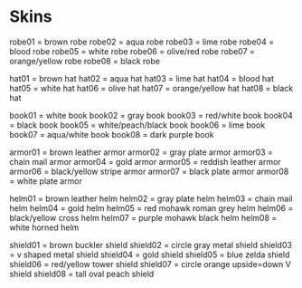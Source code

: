 # Skins

robe01 = brown robe
robe02 = aqua robe
robe03 = lime robe
robe04 = blood robe
robe05 = white robe
robe06 = olive/red robe
robe07 = orange/yellow robe
robe08 = black robe

hat01 = brown hat
hat02 = aqua hat
hat03 = lime hat
hat04 = blood hat
hat05 = white hat
hat06 = olive hat
hat07 = orange/yellow hat
hat08 = black hat

book01 = white book
book02 = gray book
book03 = red/white book
book04 = black book
book05 = white/peach/black book
book06 = lime book
book07 = aqua/white book
book08 = dark purple book

armor01 = brown leather armor
armor02 = gray plate armor
armor03 = chain mail armor
armor04 = gold armor
armor05 = reddish leather armor
armor06 = black/yellow stripe armor
armor07 = black plate armor
armor08 = white plate armor

helm01 = brown leather helm
helm02 = gray plate helm
helm03 = chain mail helm
helm04 = gold helm
helm05 = red mohawk roman grey helm
helm06 = black/yellow cross helm
helm07 = purple mohawk black helm
helm08 = white horned helm

shield01 = brown buckler shield
shield02 = circle gray metal shield
shield03 = v shaped metal shield
shield04 = gold shield
shield05 = blue zelda shield
shield06 = red/yellow tower shield
shield07 = circle orange upside=down V shield
shield08 = tall oval peach shield